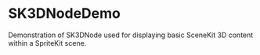 # SK3DNodeDemo
Demonstration of SK3DNode used for displaying basic SceneKit 3D content within a SpriteKit scene.
